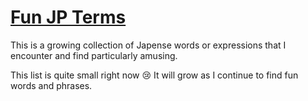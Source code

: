 # [Fun JP Terms][terms]

This is a growing collection of Japense words or expressions that I encounter and find
particularly amusing.

This list is quite small right now :cry:
It will grow as I continue to find fun words and phrases.

[terms]: ./terms.csv
